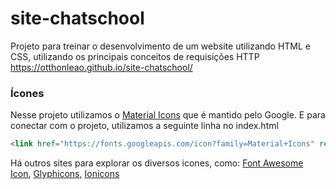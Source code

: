 # site-chatschool
Projeto para treinar o desenvolvimento de um website utilizando HTML e CSS, utilizando os principais conceitos de requisições HTTP
https://otthonleao.github.io/site-chatschool/

### Ícones
Nesse projeto utilizamos o [Material Icons](https://m3.material.io/styles/icons/overview) que é mantido pelo Google. E para conectar com o projeto, utilizamos a seguinte linha no index.html
```html
<link href="https://fonts.googleapis.com/icon?family=Material+Icons" rel="stylesheet">
```
Há outros sites para explorar os diversos icones, como:
[Font Awesome Icon](https://fontawesome.com), 
[Glyphicons](https://glyphicons.com/), 
[Ionicons](https://ionic.io/ionicons)
